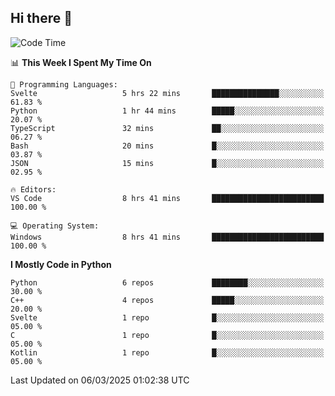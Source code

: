 ## Hi there 👋

<!--START_SECTION:waka-->
![Code Time](http://img.shields.io/badge/Code%20Time-54%20hrs%2038%20mins-blue)

📊 **This Week I Spent My Time On** 

```text
💬 Programming Languages: 
Svelte                   5 hrs 22 mins       ███████████████░░░░░░░░░░   61.83 % 
Python                   1 hr 44 mins        █████░░░░░░░░░░░░░░░░░░░░   20.07 % 
TypeScript               32 mins             ██░░░░░░░░░░░░░░░░░░░░░░░   06.27 % 
Bash                     20 mins             █░░░░░░░░░░░░░░░░░░░░░░░░   03.87 % 
JSON                     15 mins             █░░░░░░░░░░░░░░░░░░░░░░░░   02.95 % 

🔥 Editors: 
VS Code                  8 hrs 41 mins       █████████████████████████   100.00 % 

💻 Operating System: 
Windows                  8 hrs 41 mins       █████████████████████████   100.00 % 
```

**I Mostly Code in Python** 

```text
Python                   6 repos             ████████░░░░░░░░░░░░░░░░░   30.00 % 
C++                      4 repos             █████░░░░░░░░░░░░░░░░░░░░   20.00 % 
Svelte                   1 repo              █░░░░░░░░░░░░░░░░░░░░░░░░   05.00 % 
C                        1 repo              █░░░░░░░░░░░░░░░░░░░░░░░░   05.00 % 
Kotlin                   1 repo              █░░░░░░░░░░░░░░░░░░░░░░░░   05.00 % 
```




 Last Updated on 06/03/2025 01:02:38 UTC
<!--END_SECTION:waka-->
